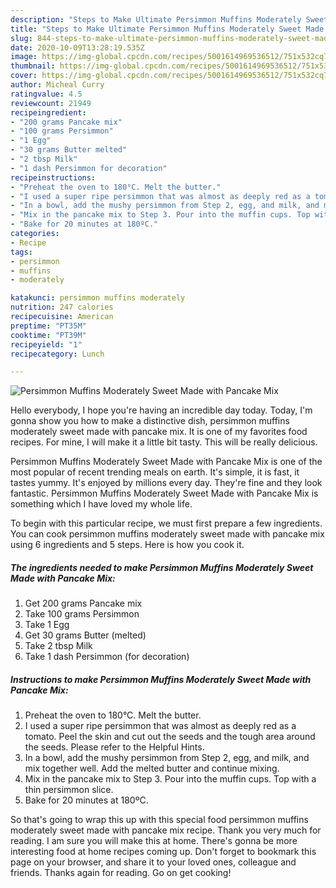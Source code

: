 ```yaml
---
description: "Steps to Make Ultimate Persimmon Muffins Moderately Sweet Made with Pancake Mix"
title: "Steps to Make Ultimate Persimmon Muffins Moderately Sweet Made with Pancake Mix"
slug: 844-steps-to-make-ultimate-persimmon-muffins-moderately-sweet-made-with-pancake-mix
date: 2020-10-09T13:28:19.535Z
image: https://img-global.cpcdn.com/recipes/5001614969536512/751x532cq70/persimmon-muffins-moderately-sweet-made-with-pancake-mix-recipe-main-photo.jpg
thumbnail: https://img-global.cpcdn.com/recipes/5001614969536512/751x532cq70/persimmon-muffins-moderately-sweet-made-with-pancake-mix-recipe-main-photo.jpg
cover: https://img-global.cpcdn.com/recipes/5001614969536512/751x532cq70/persimmon-muffins-moderately-sweet-made-with-pancake-mix-recipe-main-photo.jpg
author: Micheal Curry
ratingvalue: 4.5
reviewcount: 21949
recipeingredient:
- "200 grams Pancake mix"
- "100 grams Persimmon"
- "1 Egg"
- "30 grams Butter melted"
- "2 tbsp Milk"
- "1 dash Persimmon for decoration"
recipeinstructions:
- "Preheat the oven to 180°C. Melt the butter."
- "I used a super ripe persimmon that was almost as deeply red as a tomato. Peel the skin and cut out the seeds and the tough area around the seeds. Please refer to the Helpful Hints."
- "In a bowl, add the mushy persimmon from Step 2, egg, and milk, and mix together well. Add the melted butter and continue mixing."
- "Mix in the pancake mix to Step 3. Pour into the muffin cups. Top with a thin persimmon slice."
- "Bake for 20 minutes at 180ºC."
categories:
- Recipe
tags:
- persimmon
- muffins
- moderately

katakunci: persimmon muffins moderately 
nutrition: 247 calories
recipecuisine: American
preptime: "PT35M"
cooktime: "PT39M"
recipeyield: "1"
recipecategory: Lunch

---
```



![Persimmon Muffins Moderately Sweet Made with Pancake Mix](https://img-global.cpcdn.com/recipes/5001614969536512/751x532cq70/persimmon-muffins-moderately-sweet-made-with-pancake-mix-recipe-main-photo.jpg)

Hello everybody, I hope you're having an incredible day today. Today, I'm gonna show you how to make a distinctive dish, persimmon muffins moderately sweet made with pancake mix. It is one of my favorites food recipes. For mine, I will make it a little bit tasty. This will be really delicious.



Persimmon Muffins Moderately Sweet Made with Pancake Mix is one of the most popular of recent trending meals on earth. It's simple, it is fast, it tastes yummy. It's enjoyed by millions every day. They're fine and they look fantastic. Persimmon Muffins Moderately Sweet Made with Pancake Mix is something which I have loved my whole life.


To begin with this particular recipe, we must first prepare a few ingredients. You can cook persimmon muffins moderately sweet made with pancake mix using 6 ingredients and 5 steps. Here is how you cook it.

<!--inarticleads1-->

##### The ingredients needed to make Persimmon Muffins Moderately Sweet Made with Pancake Mix:

1. Get 200 grams Pancake mix
1. Take 100 grams Persimmon
1. Take 1 Egg
1. Get 30 grams Butter (melted)
1. Take 2 tbsp Milk
1. Take 1 dash Persimmon (for decoration)




<!--inarticleads2-->

##### Instructions to make Persimmon Muffins Moderately Sweet Made with Pancake Mix:

1. Preheat the oven to 180°C. Melt the butter.
1. I used a super ripe persimmon that was almost as deeply red as a tomato. Peel the skin and cut out the seeds and the tough area around the seeds. Please refer to the Helpful Hints.
1. In a bowl, add the mushy persimmon from Step 2, egg, and milk, and mix together well. Add the melted butter and continue mixing.
1. Mix in the pancake mix to Step 3. Pour into the muffin cups. Top with a thin persimmon slice.
1. Bake for 20 minutes at 180ºC.




So that's going to wrap this up with this special food persimmon muffins moderately sweet made with pancake mix recipe. Thank you very much for reading. I am sure you will make this at home. There's gonna be more interesting food at home recipes coming up. Don't forget to bookmark this page on your browser, and share it to your loved ones, colleague and friends. Thanks again for reading. Go on get cooking!
